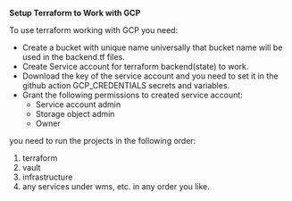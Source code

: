 **Setup Terraform to Work with GCP**

To use terraform working with GCP you need:
- Create a bucket with unique name universally that bucket name will be used in the backend.tf files.
- Create Service account for terraform backend(state) to work.
- Download the key of the service account and you need to set it in the github action GCP_CREDENTIALS secrets and variables.
- Grant the following permissions to created service account:
    * Service account admin
    * Storage object admin
    * Owner

you need to run the projects in the following order:
1. terraform
2. vault
3. infrastructure
4. any services under wms, etc. in any order you like.